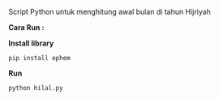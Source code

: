 Script Python untuk menghitung awal bulan di tahun Hijriyah

**Cara Run :**

**Install library**

```pip install ephem```

**Run**

```python hilal.py```
